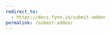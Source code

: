 ```yaml
---
redirect_to:
  - https://docs.fyne.io/submit-addon
permalink: /submit-addon/
---
```



<div id="zf_div_g8NkKp_JhP5T7uSIz-odwDbUB3UcKTXj1ougwISvYug"></div><script type="text/javascript">(function() {
try{
var f = document.createElement("iframe");   
f.src = 'https://forms.zohopublic.eu/andy14/form/AddonSubmission/formperma/qCXN7mcXU8HbXv5JJVw_AqFWlz4ptKtKUJRq_ajH_2I';
f.style.border="none";                                           
f.style.height="778px";
f.style.width="90%";
f.style.transition="all 0.5s ease";// No I18N
var d = document.getElementById("zf_div_g8NkKp_JhP5T7uSIz-odwDbUB3UcKTXj1ougwISvYug");
d.appendChild(f);
window.addEventListener('message', function (){
var zf_ifrm_data = event.data.split("|");
var zf_perma = zf_ifrm_data[0];
var zf_ifrm_ht_nw = ( parseInt(zf_ifrm_data[1], 10) + 15 ) + "px";
var iframe = document.getElementById("zf_div_g8NkKp_JhP5T7uSIz-odwDbUB3UcKTXj1ougwISvYug").getElementsByTagName("iframe")[0];
if ( (iframe.src).indexOf('formperma') > 0 && (iframe.src).indexOf(zf_perma) > 0 ) {
var prevIframeHeight = iframe.style.height;
if ( prevIframeHeight != zf_ifrm_ht_nw ) {
iframe.style.height = zf_ifrm_ht_nw;
}   
}
}, false);
}catch(e){}
})();</script>
